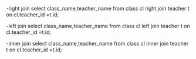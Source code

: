 -right join
select class_name,teacher_name
    from class cl
    right join teacher t
    on cl.teacher_id =t.id;

-left join
select class_name,teacher_name
    from class cl
    left join teacher t
    on cl.teacher_id =t.id;
    
-inner join
select class_name,teacher_name
    from class cl
    inner join teacher t
    on cl.teacher_id =t.id;